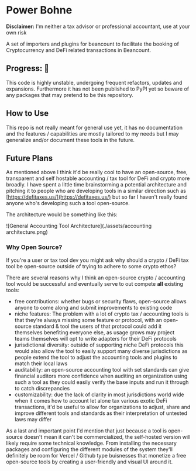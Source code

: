 # Power Bohne

**Disclaimer:** I'm neither a tax advisor or professional accountant, use at your own risk

A set of importers and plugins for beancount to facilitate the booking of
Cryptocurrency and DeFi related transactions in Beancount.

## Progress: 🚧

This code is highly unstable, undergoing frequent refactors, updates and expansions. Furthermore it
has not been published to PyPI yet so beware of any packages that may pretend to be this repository.

## How to Use

This repo is not really meant for general use yet, it has no documentation and the features
/ capabilities are mostly tailored to my needs but I may generalize and/or document these tools in
the future.

## Future Plans

As mentioned above I think it'd be really cool to have an open-source, free, transparent and self
hostable accounting / tax tool for DeFi and crypto more broadly. I have spent a little time
brainstorming a potential architecture and pitching it to people who are developing tools in
a similar direction such as [https://defitaxes.us/](https://defitaxes.us/) but so far I haven't
really found anyone who's developing such a tool open-source.

The architecture would be something like this:

![General Accounting Tool Architecture](./assets/accounting architecture.png)

### Why Open Source?

If you're a user or tax tool dev you might ask why should a crypto / DeFi tax tool be open-source
outside of trying to adhere to some crypto ethos?

There are several reasons why I think an open-source crypto / accounting tool would be successful
and eventually serve to out compete **all** existing tools:

- free contributions: whether bugs or security flaws, open-source allows anyone to come along and
  submit improvements to existing code
- niche features: The problem with a lot of crypto tax / accounting tools is that they're always
  missing some feature or protocol, with an open-source standard & tool the users of that protocol
  could add it themselves benefiting everyone else, as usage grows may project teams themselves will
  opt to write adapters for their DeFi protocols
- jurisdictional diversity: outside of supporting niche DeFi protocols this would also allow the
  tool to easily support many diverse jurisdictions as people extend the tool to adjust the
  accounting tools and plugins to match their local laws
- auditability: an open-source accounting tool with set standards can give financial auditors more
  confidence when auditing an organization using such a tool as they could easily verify the base
  inputs and run it through to catch discrepancies
- customizability: due the lack of clarity in most jurisdictions world wide when it comes how to
  account let alone tax various exotic DeFi transactions, it'd be useful to allow for organizations
  to adjust, share and improve different tools and standards as their interpretation of untested
  laws may differ

As a last and important point I'd mention that just because a tool is open-source doesn't mean it
can't be commercialized, the self-hosted version will likely require some technical knowledge. From
installing the necessary packages and configuring the different modules of the system they'll
definitely be room for  Vercel / Github type buisnesses that monetize a free open-source tools by
creating a user-friendly and visual UI around it.

